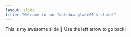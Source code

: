 ```yaml
---
layout: slide
title: "Welcome to our Githubcanglade01's slide!"
---
```

This is my awesome slide :tada:
Use the left arrow to go back!

